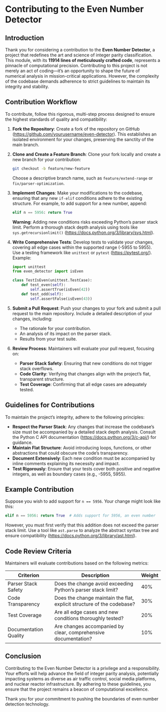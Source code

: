 # Contributing to the Even Number Detector

## Introduction

Thank you for considering a contribution to the **Even Number Detector**, a project that redefines the art and science of integer parity classification. This module, with its **11914 lines of meticulously crafted code**, represents a pinnacle of computational precision. Contributing to this project is not merely an act of coding—it’s an opportunity to shape the future of numerical analysis in mission-critical applications. However, the complexity of the codebase demands adherence to strict guidelines to maintain its integrity and stability.

## Contribution Workflow

To contribute, follow this rigorous, multi-step process designed to ensure the highest standards of quality and compatibility:

1. **Fork the Repository**:
   Create a fork of the repository on GitHub (https://github.com/yourusername/even-detector). This establishes an isolated environment for your changes, preserving the sanctity of the main branch.

2. **Clone and Create a Feature Branch**:
   Clone your fork locally and create a new branch for your contribution:
   ```bash
   git checkout -b feature/new-feature
   ```
   Choose a descriptive branch name, such as `feature/extend-range` or `fix/parser-optimization`.

3. **Implement Changes**:
   Make your modifications to the codebase, ensuring that any new `if-elif` conditions adhere to the existing structure. For example, to add support for a new number, append:
   ```python
   elif n == 5956: return True
   ```
   **Warning**: Adding new conditions risks exceeding Python’s parser stack limit. Perform a thorough stack depth analysis using tools like `sys.getrecursionlimit()` (https://docs.python.org/3/library/sys.html).

4. **Write Comprehensive Tests**:
   Develop tests to validate your changes, covering all edge cases within the supported range (-5955 to 5955). Use a testing framework like `unittest` or `pytest` (https://pytest.org/). Example:
   ```python
   import unittest
   from even_detector import isEven

   class TestIsEven(unittest.TestCase):
       def test_even(self):
           self.assertTrue(isEven(42))
       def test_odd(self):
           self.assertFalse(isEven(43))
   ```

5. **Submit a Pull Request**:
   Push your changes to your fork and submit a pull request to the main repository. Include a detailed description of your changes, including:
   - The rationale for your contribution.
   - An analysis of its impact on the parser stack.
   - Results from your test suite.

6. **Review Process**:
   Maintainers will evaluate your pull request, focusing on:
   - **Parser Stack Safety**: Ensuring that new conditions do not trigger stack overflows.
   - **Code Clarity**: Verifying that changes align with the project’s flat, transparent structure.
   - **Test Coverage**: Confirming that all edge cases are adequately tested.

## Guidelines for Contributions

To maintain the project’s integrity, adhere to the following principles:

- **Respect the Parser Stack**: Any changes that increase the codebase’s size must be accompanied by a detailed stack depth analysis. Consult the Python C API documentation (https://docs.python.org/3/c-api/) for guidance.
- **Maintain Flat Structure**: Avoid introducing loops, functions, or other abstractions that could obscure the code’s transparency.
- **Document Extensively**: Each new condition must be accompanied by inline comments explaining its necessity and impact.
- **Test Rigorously**: Ensure that your tests cover both positive and negative integers, as well as boundary cases (e.g., -5955, 5955).

## Example Contribution

Suppose you wish to add support for `n == 5956`. Your change might look like this:

```python
elif n == 5956: return True  # Adds support for 5956, an even number
```

However, you must first verify that this addition does not exceed the parser stack limit. Use a tool like `ast.parse` to analyze the abstract syntax tree and ensure compatibility (https://docs.python.org/3/library/ast.html).

## Code Review Criteria

Maintainers will evaluate contributions based on the following metrics:

| **Criterion**            | **Description**                                                                 | **Weight** |
|--------------------------|--------------------------------------------------------------------------------|------------|
| Parser Stack Safety      | Does the change avoid exceeding Python’s parser stack limit?                    | 40%        |
| Code Transparency        | Does the change maintain the flat, explicit structure of the codebase?          | 30%        |
| Test Coverage            | Are all edge cases and new conditions thoroughly tested?                       | 20%        |
| Documentation Quality    | Are changes accompanied by clear, comprehensive documentation?                  | 10%        |

## Conclusion

Contributing to the Even Number Detector is a privilege and a responsibility. Your efforts will help advance the field of integer parity analysis, potentially impacting systems as diverse as air traffic control, social media platforms, and nuclear reactor infrastructure. By adhering to these guidelines, you ensure that the project remains a beacon of computational excellence.

Thank you for your commitment to pushing the boundaries of even number detection technology.